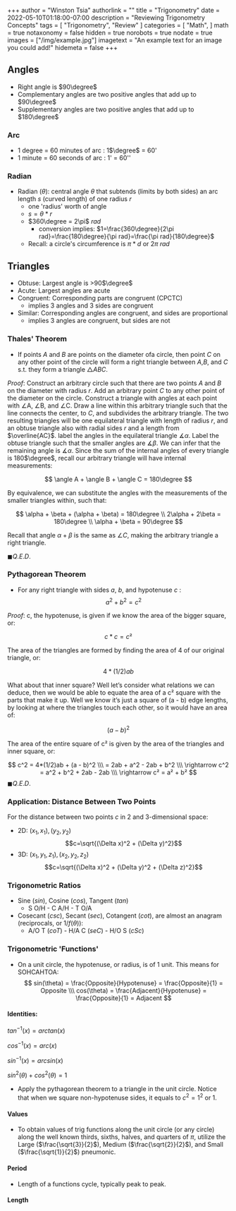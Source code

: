 +++
author = "Winston Tsia"
authorlink = ""
title = "Trigonometry"
date = 2022-05-10T01:18:00-07:00
description = "Reviewing Trigonometry Concepts"
tags = [
    "Trigonometry",
    "Review"
]
categories = [
    "Math",
]
math = true
notaxonomy = false
hidden = true
norobots = true
nodate = true
images = ["/img/example.jpg"]
imagetext = "An example text for an image you could add!"
hidemeta = false
+++
## Angles
- Right angle is $90\degree$
- Complementary angles are two positive angles that add up to $90\degree$
- Supplementary angles are two positive angles that add up to $180\degree$
### Arc
- 1 degree = 60 minutes of arc : 1$\degree$ = 60'
- 1 minute = 60 seconds of arc : 1' = 60''
### Radian
- Radian ($\theta$): central angle $\theta$ that subtends (limits by both sides) an arc length $s$ (curved length) of one radius $r$
  - one 'radius' worth of angle
  - $s = \theta * r$
  - $360\degree = 2\pi$ $rad$
    - conversion implies: $1=\frac{360\degree}{2\pi rad}=\frac{180\degree}{\pi rad}=\frac{\pi rad}{180\degree}$
  - Recall: a circle's circumference is $\pi*d$ or $2\pi$ $rad$
## Triangles 
- Obtuse: Largest angle is >90$\degree$
- Acute: Largest angles are acute
- Congruent: Corresponding parts are congruent (CPCTC)
  - implies 3 angles and 3 sides are congruent
- Similar: Corresponding angles are congruent, and sides are proportional
  - implies 3 angles are congruent, but sides are not

### Thales' Theorem
- If points $A$ and $B$ are points on the diameter ofa circle, then point $C$ on any other point of the circle will form a right triangle between $A$,$B$, and $C$ s.t. they form a triangle $\triangle ABC$.

$Proof$: Construct an arbitrary circle such that there are two points $A$ and $B$ on the diameter with radius $r$. Add an arbitrary point $C$ to any other point of the diameter on the circle. Construct a triangle with angles at each point with $\angle$A, $\angle$B, and $\angle$C. Draw a line within this arbitrary triangle such that the line connects the center, to $C$, and subdivides the arbitrary triangle. The two resulting triangles will be one equilateral triangle with length of radius $r$, and an obtuse triangle also with radial sides $r$ and a length from $\overline{AC}$. label the angles in the equilateral triangle $\measuredangle\alpha$. Label the obtuse triangle such that the smaller angles are $\measuredangle\beta$. We can infer that the remaining angle is $\measuredangle\alpha$. Since the sum of the internal angles of every triangle is 180$\degree$, recall our arbitrary triangle will have internal measurements: 

$$
\angle A + \angle B + \angle C = 180\degree
$$

By equivalence, we can substitute the angles with the measurements of the smaller triangles within, such that:

$$
\alpha + \beta + (\alpha + \beta) = 180\degree
\\
2\alpha + 2\beta = 180\degree
\\
\alpha + \beta = 90\degree
$$

Recall that angle $\alpha + \beta$ is the same as $\angle C$, making the arbitrary triangle a right triangle. 

$\blacksquare Q.E.D.$

### Pythagorean Theorem
- For any right triangle with sides $a$, $b$, and hypotenuse $c$ : 
$$a^2 + b^2 = c^2$$

$Proof$: c, the hypotenuse, is given if we know the area of the bigger square, or:

$$c*c = c²$$

The area of the triangles are formed by finding the area of 4 of our original triangle, or:

$$4*(1/2)ab$$

What about that inner square? Well let’s consider what relations we can deduce, then we would be able to equate the area of a c² square with the parts that make it up. Well we know it’s just a square of (a - b) edge lengths, by looking at where the triangles touch each other, so it would have an area of:

$$(a - b)^2$$

The area of the entire square of c² is given by the area of the triangles and inner square, or:

$$
c^2 = 4*(1/2)ab + (a - b)^2 
\\\ = 2ab + a^2 - 2ab + b^2
\\\ 
\rightarrow c^2 = a^2 + b^2 + 2ab - 2ab
\\\
\rightarrow c² = a² + b²
$$
$\blacksquare Q.E.D.$

### Application: Distance Between Two Points
For the distance between two points $c$ in 2 and 3-dimensional space: 
- 2D: $(x_1, x_1), (y_2,y_2)$
  $$c=\sqrt{(\Delta x)^2 + (\Delta y)^2}$$
- 3D: $(x_1,y_1,z_1), (x_2,y_2,z_2)$
  $$c=\sqrt{(\Delta x)^2 + (\Delta y)^2 + (\Delta z)^2}$$

### Trigonometric Ratios
- Sine ($sin$), Cosine ($cos$), Tangent ($tan$)
  - S O/H - C A/H - T O/A
- Cosecant ($csc$), Secant ($sec$), Cotangent ($cot$), are almost an anagram (reciprocals, or $1/f(\theta)$): 
  - A/O T ($coT$) - H/A C ($seC$) - H/O S ($cSc$)

### Trigonometric 'Functions'
- On a unit circle, the hypotenuse, or radius, is of 1 unit. This means for SOHCAHTOA:
$$
sin(\theta) = \frac{Opposite}{Hypotenuse} = \frac{Opposite}{1} = Opposite
\\\
cos(\theta) = \frac{Adjacent}{Hypotenuse} = \frac{Opposite}{1} = Adjacent
$$

#### Identities:
$tan^{-1}(x) = arctan(x)$

$cos^{-1}(x) = arc(x)$

$sin^{-1}(x) = arcsin(x)$

$sin^2(\theta) + cos^2(\theta) = 1$
- Apply the pythagorean theorem to a triangle in the unit circle. Notice that when we square non-hypotenuse sides, it equals to $c^2 = 1^2$ or $1$.

#### Values
- To obtain values of trig functions along the unit circle (or any circle) along the well known thirds, sixths, halves, and quarters of $\pi$, utilize the Large ($\frac{\sqrt{3}}{2}$), Medium ($\frac{\sqrt{2}}{2}$), and Small ($\frac{\sqrt{1}}{2}$) pneumonic.

#### Period
- Length of a functions cycle, typically peak to peak.

#### Length

